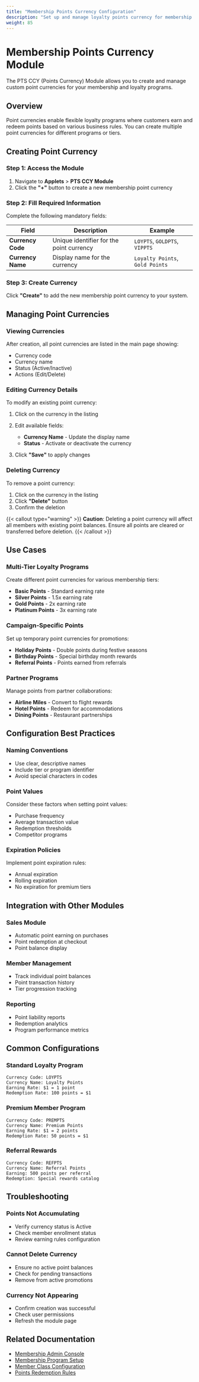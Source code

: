 ```yaml
---
title: "Membership Points Currency Configuration"
description: "Set up and manage loyalty points currency for membership programs"
weight: 85
---
```


# Membership Points Currency Module

The PTS CCY (Points Currency) Module allows you to create and manage custom point currencies for your membership and loyalty programs.

## Overview

Point currencies enable flexible loyalty programs where customers earn and redeem points based on various business rules. You can create multiple point currencies for different programs or tiers.

## Creating Point Currency

### Step 1: Access the Module

1. Navigate to **Applets** > **PTS CCY Module**
2. Click the **"+"** button to create a new membership point currency

### Step 2: Fill Required Information

Complete the following mandatory fields:

| Field | Description | Example |
|-------|-------------|---------|
| **Currency Code** | Unique identifier for the point currency | `LOYPTS`, `GOLDPTS`, `VIPPTS` |
| **Currency Name** | Display name for the currency | `Loyalty Points`, `Gold Points` |

### Step 3: Create Currency

Click **"Create"** to add the new membership point currency to your system.

## Managing Point Currencies

### Viewing Currencies

After creation, all point currencies are listed in the main page showing:
- Currency code
- Currency name
- Status (Active/Inactive)
- Actions (Edit/Delete)

### Editing Currency Details

To modify an existing point currency:

1. Click on the currency in the listing
2. Edit available fields:
   - **Currency Name** - Update the display name
   - **Status** - Activate or deactivate the currency

3. Click **"Save"** to apply changes

### Deleting Currency

To remove a point currency:
1. Click on the currency in the listing
2. Click **"Delete"** button
3. Confirm the deletion

{{< callout type="warning" >}}
**Caution**: Deleting a point currency will affect all members with existing point balances. Ensure all points are cleared or transferred before deletion.
{{< /callout >}}

## Use Cases

### Multi-Tier Loyalty Programs

Create different point currencies for various membership tiers:
- **Basic Points** - Standard earning rate
- **Silver Points** - 1.5x earning rate
- **Gold Points** - 2x earning rate
- **Platinum Points** - 3x earning rate

### Campaign-Specific Points

Set up temporary point currencies for promotions:
- **Holiday Points** - Double points during festive seasons
- **Birthday Points** - Special birthday month rewards
- **Referral Points** - Points earned from referrals

### Partner Programs

Manage points from partner collaborations:
- **Airline Miles** - Convert to flight rewards
- **Hotel Points** - Redeem for accommodations
- **Dining Points** - Restaurant partnerships

## Configuration Best Practices

### Naming Conventions

- Use clear, descriptive names
- Include tier or program identifier
- Avoid special characters in codes

### Point Values

Consider these factors when setting point values:
- Purchase frequency
- Average transaction value
- Redemption thresholds
- Competitor programs

### Expiration Policies

Implement point expiration rules:
- Annual expiration
- Rolling expiration
- No expiration for premium tiers

## Integration with Other Modules

### Sales Module
- Automatic point earning on purchases
- Point redemption at checkout
- Point balance display

### Member Management
- Track individual point balances
- Point transaction history
- Tier progression tracking

### Reporting
- Point liability reports
- Redemption analytics
- Program performance metrics

## Common Configurations

### Standard Loyalty Program

```
Currency Code: LOYPTS
Currency Name: Loyalty Points
Earning Rate: $1 = 1 point
Redemption Rate: 100 points = $1
```

### Premium Member Program

```
Currency Code: PREMPTS
Currency Name: Premium Points
Earning Rate: $1 = 2 points
Redemption Rate: 50 points = $1
```

### Referral Rewards

```
Currency Code: REFPTS
Currency Name: Referral Points
Earning: 500 points per referral
Redemption: Special rewards catalog
```

## Troubleshooting

### Points Not Accumulating
- Verify currency status is Active
- Check member enrollment status
- Review earning rules configuration

### Cannot Delete Currency
- Ensure no active point balances
- Check for pending transactions
- Remove from active promotions

### Currency Not Appearing
- Confirm creation was successful
- Check user permissions
- Refresh the module page

## Related Documentation

- [Membership Admin Console](/applets/membership-admin-console-applet/)
- [Membership Program Setup](/applets/membership-program/)
- [Member Class Configuration](/user-guide/member-class/)
- [Points Redemption Rules](/guides/)